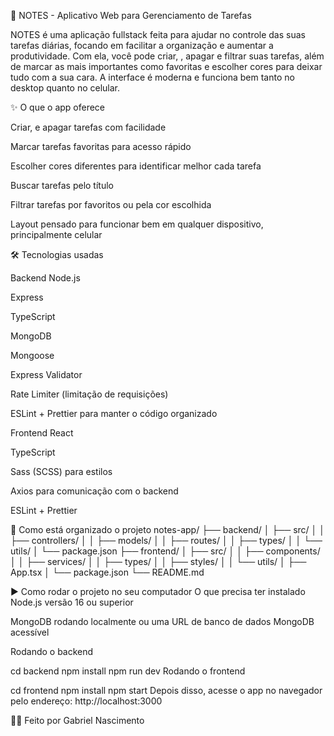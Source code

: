 📝 NOTES - Aplicativo Web para Gerenciamento de Tarefas

NOTES é uma aplicação fullstack feita para ajudar no controle das suas tarefas diárias, focando em facilitar a organização e aumentar a produtividade. Com ela, você pode criar, , apagar e filtrar suas tarefas, além de marcar as mais importantes como favoritas e escolher cores para deixar tudo com a sua cara. A interface é moderna e funciona bem tanto no desktop quanto no celular.

✨ O que o app oferece

Criar,  e apagar tarefas com facilidade

Marcar tarefas favoritas para acesso rápido

Escolher cores diferentes para identificar melhor cada tarefa

Buscar tarefas pelo título

Filtrar tarefas por favoritos ou pela cor escolhida

Layout pensado para funcionar bem em qualquer dispositivo, principalmente celular

🛠 Tecnologias usadas

Backend
Node.js

Express

TypeScript

MongoDB

Mongoose

Express Validator

Rate Limiter (limitação de requisições)

ESLint + Prettier para manter o código organizado

Frontend
React

TypeScript

Sass (SCSS) para estilos

Axios para comunicação com o backend

ESLint + Prettier

📂 Como está organizado o projeto
notes-app/
├── backend/
│ ├── src/
│ │ ├── controllers/
│ │ ├── models/
│ │ ├── routes/
│ │ ├── types/
│ │ └── utils/
│ └── package.json
├── frontend/
│ ├── src/
│ │ ├── components/
│ │ ├── services/
│ │ ├── types/
│ │ ├── styles/
│ │ └── utils/
│ ├── App.tsx
│ └── package.json
└── README.md

▶️ Como rodar o projeto no seu computador
O que precisa ter instalado
Node.js versão 16 ou superior

MongoDB rodando localmente ou uma URL de banco de dados MongoDB acessível

Rodando o backend

cd backend
npm install
npm run dev
Rodando o frontend

cd frontend
npm install
npm start
Depois disso, acesse o app no navegador pelo endereço: http://localhost:3000

👨‍💻 Feito por Gabriel Nascimento